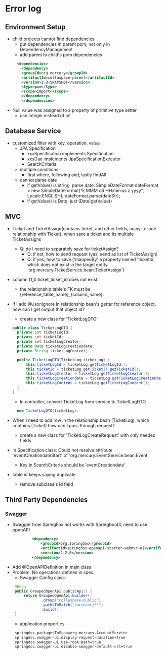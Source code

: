 # Error log
## Environment Setup

- child projects cannot find dependencies
  - put dependencies in parent pom, not only in DependencyManagement
  - add parent to child's pom dependencies
  ```xml
    <dependencies>
      <dependency>
      <groupId>org.mercury</groupId>
      <artifactId>collaspace-parent</artifactId>
      <version>1.0-SNAPSHOT</version>
      <type>pom</type>
      <scope>import</scope>
      </dependency>
      </dependencies>
  ```
- Null value was assigned to a property of primitive type setter
  - use Integer instead of int
## Database Service
- customized filter with key, operation, value
  - JPA Specification
    - xxxSpecification implements Specification
    - xxxDao implements JpaSpecificationExecutor
    - SearchCriteria
  - multiple conditions
    - first where, following and, lastly findAll
  - cannot parse date
    - if getValue() is string, parse date: 
      SimpleDateFormat dateFormat = new SimpleDateFormat("E MMM dd HH:mm:ss z yyyy", Locale.ENGLISH);
    dateFormat.parse(dateStr);
    - if getValue() is Date, just (Date)getValue()

## MVC
- Ticket and TicketAssign(contains ticket, and other fields, many-to-one relationship with Ticket), when save a ticket and its multiple TicketAssigns
  - Q: do I need to separately save for ticketAssign?
    - Q: if not, how to send request (yes, send as list of TicketAssign)
    - Q: if yes, how to save ('mappedBy' a property named 'ticketId' which does not exist in the target entity 'org.mercury.TicketService.bean.TicketAssign')
- column t1_0.ticket_ticket_id does not exist
  - the relationship table's FK must be {reference_table_name}_{column_name}.
- if I add @JsonIgnore in relationship bean's getter for reference object, how can I get output that object id?
  - create a new class for 'TicketLogDTO'
  ```java
  public class TicketLogDTO {
    private int ticketLogId;
    private int ticketId;
    private int ticketLogCreator;
    private Date ticketLogCreationdate;
    private String ticketLogContent;

    public TicketLogDTO(TicketLog ticketLog) {
        this.ticketLogId = ticketLog.getTicketLogId();
        this.ticketId = ticketLog.getTicket().getTicketId();
        this.ticketLogCreator = ticketLog.getTicketLogCreator();
        this.ticketLogCreationdate = ticketLog.getTicketLogCreationdate();
        this.ticketLogContent = ticketLog.getTicketLogContent();
    }
  }
  ```
  - In controller, convert TicketLog from service to TicketLogDTO
  ```java
    new TicketLogDTO(ticketLog);
  ```

- When I need to add row in the relationship bean (TicketLog), which contains (Ticket) how can I pass through request?
  - create a new class for 'TicketLogCreateRequest' with only needed fields
- In Specification class: Could not resolve attribute 'eventCreationdateStart' of 'org.mercury.EventService.bean.Event'
  - Key in SearchCriteria should be 'eventCreationdate'
- table id keeps saying duplicate
  - remove subclass's id field
## Third Party Dependencies
### Swagger 
 - Swagger from SpringFox not works with Springboot3, need to use openAPI
```xml
            <dependency>
                <groupId>org.springdoc</groupId>
                <artifactId>springdoc-openapi-starter-webmvc-ui</artifactId>
                <version>2.2.0</version>
            </dependency>
```
 - Add @OpenAPIDefinition in main class
 - Problem: No operations defined in spec:
   - Swagger Config class: 
   ```java
    @Bean
    public GroupedOpenApi publicApi() {
        return GroupedOpenApi.builder()
                .group("collaspace-public")
                .pathsToMatch("/account/**")
                .build();
    }
    ```
   - application.properties
   ```xml
    springdoc.packagesToScan=org.mercury.AccountService
    springdoc.swagger-ui.display-request-duration=true
    springdoc.swagger-ui.use-root-path=true
    springdoc.swagger-ui.disable-swagger-default-url=true
    ```